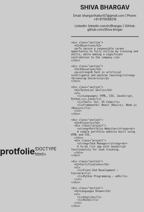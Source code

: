# protfolie  
!DOCTYPE html>
<html lang="en">
<head>
  <meta charset="UTF-8">
  <title>A4 Portfolio</title>
  <style>
    html, body {
      margin: 0;
      padding: 0;
      background: #ccc;
    }

    .page {
      width: 210mm;
      height: 297mm;
      margin: auto;
      background: white;
      box-shadow: 0 0 5px rgba(0,0,0,0.5);
      box-sizing: border-box;
      padding: 20mm;
      font-family: Arial, sans-serif;
      color: #000;
    }

    h1, h2, h3 {
      margin: 0;
    }

    .header {
      text-align: center;
      border-bottom: 2px solid #000;
      padding-bottom: 10px;
      margin-bottom: 20px;
    }

    .section {
      margin-bottom: 15px;
    }

    .section h2 {
      border-bottom: 1px solid #aaa;
      padding-bottom: 4px;
      margin-bottom: 10px;
    }

    ul {
      margin: 0;
      padding-left: 20px;
    }

    .project {
      margin-bottom: 8px;
    }

    /* Scale the page to fit the screen */
    @media screen {
      body {
        display: flex;
        justify-content: center;
        align-items: center;
        height: 100vh;
      }
      .page {
        transform: scale(0.7);
        transform-origin: top center;
      }
    }

    /* Print setup */
    @media print {
      body {
        background: none;
      }
      .page {
        box-shadow: none;
        transform: none;
        margin: 0;
      }
    }
  </style>
</head>
<body>

  <div class="page">
    <div class="header">
      <h1>SHIVA BHARGAV</h1>
      <p>Email: bhargavthalluri57@gmail.com | Phone: +91 8179568216</p>
      <p>LinkedIn: linkedin.com/in/Bhargav | GitHub: github.com/Shiva bhrgav</p>
    </div>

    <div class="section">
      <h2>Objective</h2>
      <p>To secure a responsible career opportunity to fully utilize my training and skills, while making a significant contribution to the company.</p>
    </div>

    <div class="section">
      <h2>Education</h2>
      <p><strong>B.Tech in artificial intelligence and machine learning</strong><br>anurag University</p>
    </div>

    <div class="section">
      <h2>Technical Skills</h2>
      <ul>
        <li>Languages: HTML, CSS, JavaScript, Python,c++,java</li>
        <li>Tools: Git, VS Code</li>
        <li>Frameworks: React (Basics), Node.js (Basics)</li>
      </ul>
    </div>

    <div class="section">
      <h2>Projects</h2>
      <div class="project">
        <strong>Portfolio Website</strong><br>
        A simple portfolio website built using HTML and CSS.
      </div>
      <div class="project">
        <strong>Task Manager</strong><br>
        A to-do list app with JavaScript functionality for task tracking.
      </div>
    </div>

    <div class="section">
      <h2>Certifications</h2>
      <ul>
        <li>Front-End Development – Coursera</li>
        <li>Python Programming – edX</li>
      </ul>
    </div>

    <div class="section">
      <h2>Languages Known</h2>
      <ul>
        <li>English</li>
        <li>Hindi</li>
      </ul>
    </div>
  </div>

</body>
</html>
